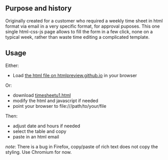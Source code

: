 ## Purpose and history
Originally created for a customer who required a weekly time sheet in html format via email in a very specific format, for approval puposes. This one single html-css-js page allows to fill the form in a few click, none on a typical week, rather than waste time editing a complicated template.

## Usage
Either:
- Load [the html file on htmlpreview.github.io](https://htmlpreview.github.io/?https://github.com/dorfsmay/timesheetu1/blob/main/timesheetu1.html) in your browser

Or:
- download [timesheetu1.html](timesheetu1.html)
- modify the html and javascript if needed
- point your browser to file:///path/to/your/file

Then:
- adjust date and hours if needed
- select the table and copy
- paste in an html email

_note_: There is a bug in Firefox, copy/paste of rich text does not copy the styling. Use Chromium for now.
